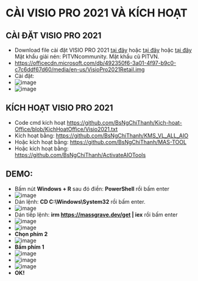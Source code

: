 # CÀI VISIO PRO 2021 VÀ KÍCH HOẠT #
## CÀI ĐẶT VISIO PRO 2021 ##
  - Download file cài đặt VISIO PRO 2021 [tại đây](https://officecdn.microsoft.com/db/492350f6-3a01-4f97-b9c0-c7c6ddf67d60/media/en-us/VisioPro2021Retail.img) hoặc [tại đây](https://bsthanh-my.sharepoint.com/:u:/g/personal/0914678254_bsthanh_onmicrosoft_com/EadSBg8kL2hOqLQOUrREuOABInqNEN__4EY9YRxX67Pskg?e=9R2aDZ) hoặc [tại đây](https://drive.google.com/file/d/1OhuFlPOj3mM_g-Rvmwv1u9Dh2-KXGtGe/view) Mật khẩu giải nén: PITVNcommunity. Mật khẩu cũ PITVN.
  - https://officecdn.microsoft.com/db/492350f6-3a01-4f97-b9c0-c7c6ddf67d60/media/en-us/VisioPro2021Retail.img
  - Cài đặt:
  - ![image](https://github.com/BsNgChiThanh/Cai-visio-pro2021-va-kich-hoat/assets/82578024/11960dc7-7f94-4c4f-ad7c-a2b1b3791e93)
  - ![image](https://github.com/BsNgChiThanh/Cai-visio-pro2021-va-kich-hoat/assets/82578024/33cd0cb1-3a76-4819-9d00-b031002cc9e1)

## KÍCH HOẠT VISIO PRO 2021 ##
  - Code cmd kích hoạt https://github.com/BsNgChiThanh/Kich-hoat-Office/blob/KichHoatOffice/Visio2021.txt
  - Kích hoạt bằng: https://github.com/BsNgChiThanh/KMS_VL_ALL_AIO
  - Hoặc kích hoạt bằng: https://github.com/BsNgChiThanh/MAS-TOOL
  - Hoặc kích hoạt bằng: https://github.com/BsNgChiThanh/ActivateAIOTools

## DEMO: ##
- Bấm nút **Windows + R** sau đó điền: **PowerShell** rồi bấm enter
- ![image](https://github.com/BsNgChiThanh/Cai-visio-pro2021-va-kich-hoat/assets/82578024/266088a7-95bb-4e10-b450-f6045bf91cbe)
- Dán lệnh: **CD C:\Windows\System32** rồi bấm enter.
- ![image](https://github.com/BsNgChiThanh/Cai-visio-pro2021-va-kich-hoat/assets/82578024/95e48928-ab6f-4298-a533-57f483c13e98)
- Dán tiếp lệnh: **irm https://massgrave.dev/get | iex** rồi bấm enter
- ![image](https://github.com/BsNgChiThanh/Cai-visio-pro2021-va-kich-hoat/assets/82578024/d1ffa0a5-ad78-471d-b097-08b4c15b664a)
- ![image](https://github.com/BsNgChiThanh/Cai-visio-pro2021-va-kich-hoat/assets/82578024/3b7607cb-b071-4142-a306-434cf703ff8d)
- **Chọn phím 2**
- ![image](https://github.com/BsNgChiThanh/Cai-visio-pro2021-va-kich-hoat/assets/82578024/aa736628-781f-4ea4-8b51-a679c7e012e8)
- **Bấm phím 1**
- ![image](https://github.com/BsNgChiThanh/Cai-visio-pro2021-va-kich-hoat/assets/82578024/769479c2-319b-4cdd-8e26-c48e3518a219)
- ![image](https://github.com/BsNgChiThanh/Cai-visio-pro2021-va-kich-hoat/assets/82578024/040f60ad-cbb0-4464-be26-67fe0bdc8fbc)
- ![image](https://github.com/BsNgChiThanh/Cai-visio-pro2021-va-kich-hoat/assets/82578024/1a3778b3-653e-4b7d-86a4-0e15912d2237)
- **OK!**
